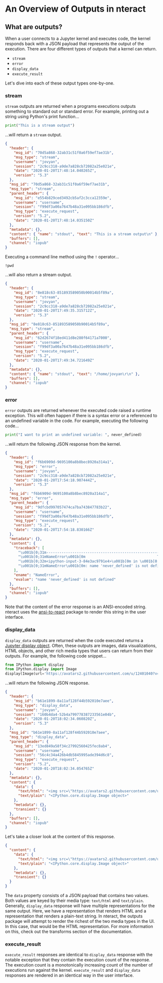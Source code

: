 # An Overview of Outputs in nteract

## What are outputs?

When a user connects to a Jupyter kernel and executes code, the kernel responds back with a JSON payload that represents the output of the execution. There are four different types of outputs that a kernel can return.

- `stream`
- `error`
- `display_data`
- `execute_result`

Let's dive into each of these output types one-by-one.

### stream

`stream` outputs are returned when a programs executions outputs something to standard out or standard error. For example, printing out a string using Python's print function...

```python
print("This is a stream output")
```

...will return a `stream` output.

```json
{
  "header": {
    "msg_id": "70d5a868-32ab31c51f0a6f59ef7ae31b",
    "msg_type": "stream",
    "username": "jovyan",
    "session": "2c9cc318-a9de7a828cb72082a25e021e",
    "date": "2020-01-20T17:48:14.040265Z",
    "version": "5.3"
  },
  "msg_id": "70d5a868-32ab31c51f0a6f59ef7ae31b",
  "msg_type": "stream",
  "parent_header": {
    "msg_id": "e554b829ced3492cb5af2c3cca12359e",
    "username": "username",
    "session": "f99df3a00a7647b48a31e095bb186dfb",
    "msg_type": "execute_request",
    "version": "5.2",
    "date": "2020-01-20T17:48:14.035150Z"
  },
  "metadata": {},
  "content": { "name": "stdout", "text": "This is a stream output\n" },
  "buffers": [],
  "channel": "iopub"
}
```

Executing a command line method using the `!` operator...

```
!pwd
```

...will also return a stream output.

```json
{
  "header": {
    "msg_id": "8e818c63-851893589050b90014b5f89a",
    "msg_type": "stream",
    "username": "jovyan",
    "session": "2c9cc318-a9de7a828cb72082a25e021e",
    "date": "2020-01-20T17:49:35.315712Z",
    "version": "5.3"
  },
  "msg_id": "8e818c63-851893589050b90014b5f89a",
  "msg_type": "stream",
  "parent_header": {
    "msg_id": "62d2674f18ed411d8e280f64171a7000",
    "username": "username",
    "session": "f99df3a00a7647b48a31e095bb186dfb",
    "msg_type": "execute_request",
    "version": "5.2",
    "date": "2020-01-20T17:49:34.721649Z"
  },
  "metadata": {},
  "content": { "name": "stdout", "text": "/home/jovyan\r\n" },
  "buffers": [],
  "channel": "iopub"
}
```

### error

`error` outputs are returned whenever the executed code raised a runtime exception. This will often happen if there is a syntax error or a referenced to an undefined variable in the code. For example, executing the following code...

```python
print("I want to print an undefined variable: ", never_defined)
```

...will return the following JSON response from the kernel.

```json
{
  "header": {
    "msg_id": "f6b6909d-9695100a8b8bec8920a314a1",
    "msg_type": "error",
    "username": "jovyan",
    "session": "2c9cc318-a9de7a828cb72082a25e021e",
    "date": "2020-01-20T17:54:18.907444Z",
    "version": "5.3"
  },
  "msg_id": "f6b6909d-9695100a8b8bec8920a314a1",
  "msg_type": "error",
  "parent_header": {
    "msg_id": "9dfcbd997057474ca7ba743847783b22",
    "username": "username",
    "session": "f99df3a00a7647b48a31e095bb186dfb",
    "msg_type": "execute_request",
    "version": "5.2",
    "date": "2020-01-20T17:54:18.830166Z"
  },
  "metadata": {},
  "content": {
    "traceback": [
      "\u001b[0;31m---------------------------------------------------------------------------\u001b[0m",
      "\u001b[0;31mNameError\u001b[0m                                 Traceback (most recent call last)",
      "\u001b[0;32m<ipython-input-3-84e3ac9791e4>\u001b[0m in \u001b[0;36m<module>\u001b[0;34m\u001b[0m\n\u001b[0;32m----> 1\u001b[0;31m \u001b[0mprint\u001b[0m\u001b[0;34m(\u001b[0m\u001b[0;34m\"I want to print an undefined variable: \"\u001b[0m\u001b[0;34m,\u001b[0m \u001b[0mnever_defined\u001b[0m\u001b[0;34m)\u001b[0m\u001b[0;34m\u001b[0m\u001b[0;34m\u001b[0m\u001b[0m\n\u001b[0m",
      "\u001b[0;31mNameError\u001b[0m: name 'never_defined' is not defined"
    ],
    "ename": "NameError",
    "evalue": "name 'never_defined' is not defined"
  },
  "buffers": [],
  "channel": "iopub"
}
```

Note that the content of the error response is an ANSI-encoded string. nteract uses the [ansi-to-react](https://github.com/nteract/ansi-to-react) package to render this string in the user interface.

### display_data

`display_data` outputs are returned when the code executed returns a [Jupyter display object](https://ipython.readthedocs.io/en/stable/api/generated/IPython.display.html). Often, these outputs are images, data visualizations, HTML objects, and other rich media types that users can return from their outputs. For example, the following code snippet...

```python
from IPython import display
from IPython.display import Image
display(Image(url='https://avatars2.githubusercontent.com/u/12401040?v=3&s=200'))
```

...will return the following JSON response.

```json
{
  "header": {
    "msg_id": "b61e1899-8a11af128f44b592010e7aee",
    "msg_type": "display_data",
    "username": "jovyan",
    "session": "160b4da4-52b4a799778387233561e04b",
    "date": "2020-01-20T18:02:34.060820Z",
    "version": "5.3"
  },
  "msg_id": "b61e1899-8a11af128f44b592010e7aee",
  "msg_type": "display_data",
  "parent_header": {
    "msg_id": "13ed849a58f34c27992560425fec8ab4",
    "username": "username",
    "session": "56c4c34a426b4db5845995ade394d6c8",
    "msg_type": "execute_request",
    "version": "5.2",
    "date": "2020-01-20T18:02:34.054765Z"
  },
  "metadata": {},
  "content": {
    "data": {
      "text/html": "<img src=\"https://avatars2.githubusercontent.com/u/12401040?v=3&s=200\"/>",
      "text/plain": "<IPython.core.display.Image object>"
    },
    "metadata": {},
    "transient": {}
  },
  "buffers": [],
  "channel": "iopub"
}
```

Let's take a closer look at the content of this response.

```json
{
  "content": {
    "data": {
      "text/html": "<img src=\"https://avatars2.githubusercontent.com/u/12401040?v=3&s=200\"/>",
      "text/plain": "<IPython.core.display.Image object>"
    },
    "metadata": {},
    "transient": {}
  }
}
```

The `data` property consists of a JSON payload that contains two values. Both values are keyed by their media type: `text/html` and `text/plain`. Generally, `display_data` response will have multiple representations for the same output. Here, we have a representation that renders HTML and a representation that renders a plain-text string. In nteract, the outputs package will attempt to render the richest of the two media types in the UI. In this case, that would be the HTML representation. For more information on this, check out the transforms section of the documentation.

### execute_result

`execute_result` responses are identical to `display_data` response with the notable exception that they contain the execution count of the response. The execution count is a monotonically increasing count of the number of executions run against the kernel. `execute_result` and `display_data` responses are rendered in an identical way in the user interface.
